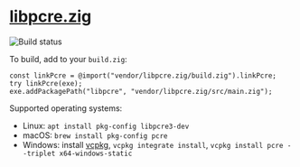 # [libpcre.zig](https://github.com/kivikakk/libpcre.zig)

![Build status](https://github.com/kivikakk/libpcre.zig/workflows/build/badge.svg)

To build, add to your `build.zig`:

```zig
const linkPcre = @import("vendor/libpcre.zig/build.zig").linkPcre;
try linkPcre(exe);
exe.addPackagePath("libpcre", "vendor/libpcre.zig/src/main.zig");
```

Supported operating systems:

* Linux: `apt install pkg-config libpcre3-dev`
* macOS: `brew install pkg-config pcre`
* Windows: install [vcpkg](https://github.com/microsoft/vcpkg#quick-start-windows), `vcpkg integrate install`, `vcpkg install pcre --triplet x64-windows-static`
